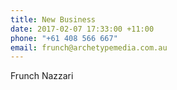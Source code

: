 ```yaml
---
title: New Business
date: 2017-02-07 17:33:00 +11:00
phone: "+61 408 566 667"
email: frunch@archetypemedia.com.au
---
```


Frunch Nazzari